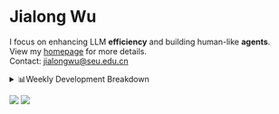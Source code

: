 #  Jialong Wu

I focus on enhancing LLM **efficiency** and building human-like **agents**.<br>
View my [homepage](https://callanwu.github.io/) for more details. <br>
Contact: jialongwu@seu.edu.cn

<details><summary>📊Weekly Development Breakdown</summary>

<!--START_SECTION:waka-->

```txt
From: 07 February 2025 - To: 14 February 2025

Total Time: 18 hrs 33 mins

Python       12 hrs 54 mins  █████████████████▒░░░░░░░   69.52 %
Other        2 hrs 43 mins   ███▓░░░░░░░░░░░░░░░░░░░░░   14.72 %
Bash         1 hr 52 mins    ██▓░░░░░░░░░░░░░░░░░░░░░░   10.07 %
CSV          22 mins         ▓░░░░░░░░░░░░░░░░░░░░░░░░   02.04 %
JSON         15 mins         ▒░░░░░░░░░░░░░░░░░░░░░░░░   01.41 %
```

<!--END_SECTION:waka-->

[![wakatime](https://wakatime.com/badge/user/c6720b29-9431-4a60-bc9d-e1fb2b6bd65f.svg)](https://wakatime.com/@c6720b29-9431-4a60-bc9d-e1fb2b6bd65f)
</details>

[![](https://img.shields.io/badge/Google%20Scholar-4385FE.svg?&color=d6d6d6&style=flat-square&logo=google-scholar)](https://scholar.google.com/citations?user=6eg2m4YAAAAJ)
![](https://komarev.com/ghpvc/?username=callanwu)
